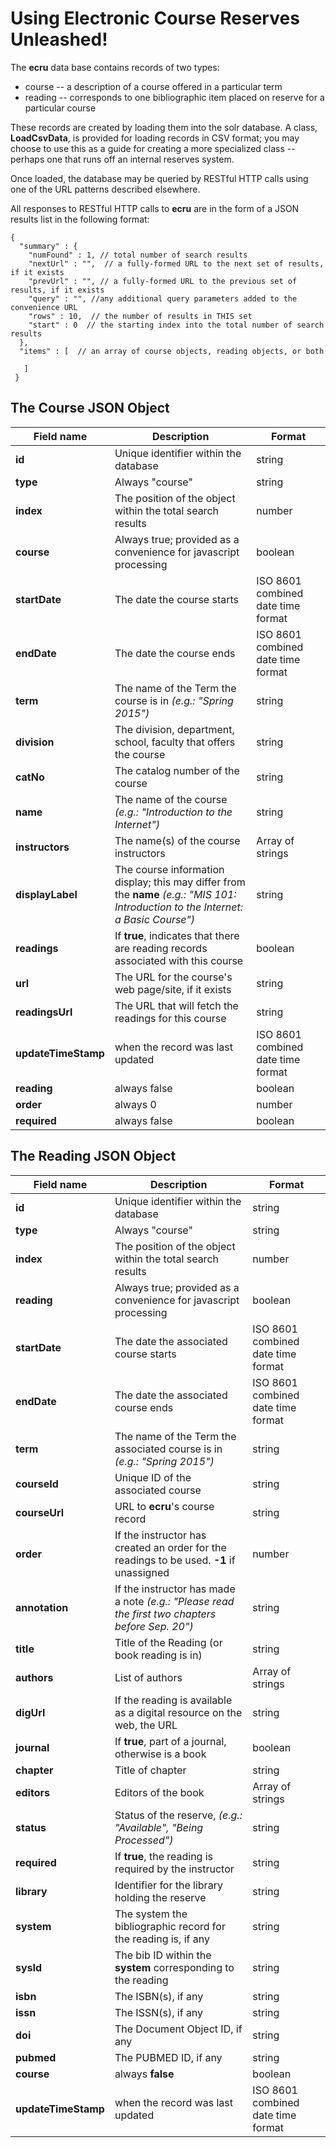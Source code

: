 # Using Electronic Course Reserves Unleashed!

The **ecru** data base contains records of two types:

*  course -- a description of a course offered in a particular term
*  reading -- corresponds to one bibliographic item placed on reserve for a particular course

These records are created by loading them into the solr database. A class, **LoadCsvData**, is provided for loading records in CSV format; 
you may choose to use this as a guide for creating a more specialized class -- perhaps one that runs off an internal reserves system.

Once loaded, the database may be queried by RESTful HTTP calls using one of the URL patterns described elsewhere.

 

All responses to RESTful HTTP calls to **ecru** are in the form of a JSON results list in the following format:

```
{
  "summary" : {
    "numFound" : 1, // total number of search results
    "nextUrl" : "",  // a fully-formed URL to the next set of results, if it exists
    "prevUrl" : "", // a fully-formed URL to the previous set of results, if it exists
    "query" : "", //any additional query parameters added to the convenience URL
    "rows" : 10,  // the number of results in THIS set
    "start" : 0  // the starting index into the total number of search results
  },
  "items" : [  // an array of course objects, reading objects, or both
  
   ]
 }
```


## The Course JSON Object

| Field name | Description | Format |
| ---------- | ----------- | ----------- |
| **id** | Unique identifier within the database| string|
| **type** | Always "course" | string|
| **index**| The position of the object within the total search results| number|
|**course** | Always true; provided as a convenience for javascript processing| boolean|
| **startDate** | The date the course starts | ISO 8601 combined date time format|
| **endDate** | The date the course ends | ISO 8601 combined date time format|
| **term** | The name of the Term the course is in *(e.g.: "Spring 2015")* | string |
|**division** | The division, department, school, faculty that offers the course | string |
|**catNo** | The catalog number of the course | string|
|**name** | The name of the course *(e.g.: "Introduction to the Internet")* | string
| **instructors** | The name(s) of the course instructors| Array of strings|
| **displayLabel** |The course information display; this may differ from the **name** *(e.g.: "MIS 101: Introduction to the Internet: a Basic Course")* | string |
| **readings**| If **true**, indicates that there are reading records associated with this course | boolean |
|**url**| The URL for the course's web page/site, if it exists| string |
|**readingsUrl**|The URL that will fetch the readings for this course|string|
| **updateTimeStamp**| when the record was last updated |ISO 8601 combined date time format|
|**reading**| always false |boolean|
|**order** | always 0 |number|
|**required**| always false|boolean|





## The Reading JSON Object
| Field name | Description | Format |
| ---------- | ----------- | ----------- |
| **id** | Unique identifier within the database| string|
| **type** | Always "course" | string|
| **index**| The position of the object within the total search results| number|
|**reading** | Always true; provided as a convenience for javascript processing| boolean|
| **startDate** | The date the associated course starts | ISO 8601 combined date time format|
| **endDate** | The date the associated course ends | ISO 8601 combined date time format|
| **term** | The name of the Term the associated course is in *(e.g.: "Spring 2015")* | string |
|**courseId**| Unique ID of the associated course | string|
|**courseUrl**| URL to **ecru**'s course record |string|
|**order**|If the instructor has created an order for the readings to be used. **-1** if unassigned|number|
|**annotation**|If the instructor has made a note *(e.g.: "Please read the first two chapters before Sep. 20")* |string|
| **title** | Title of the Reading (or book reading is in) | string|
| **authors** | List of authors | Array of strings|
|**digUrl**| If the reading is available as a digital resource on the web, the URL|string|
|**journal** | If **true**, part of a journal, otherwise is a book | boolean|
|**chapter** | Title of chapter | string|
| **editors** | Editors of the book | Array of strings|
| **status** | Status of the reserve, *(e.g.: "Available", "Being Processed")* | string|
| **required**| If **true**, the reading is required by the instructor| string|
| **library**| Identifier for the library holding the reserve | string |
|**system**| The system the bibliographic record for the reading is, if any|string|
|**sysId**| The bib ID within the **system** corresponding to the reading|string|
|**isbn**| The ISBN(s), if any|string|
|**issn**| The ISSN(s), if any |string|
|**doi**| The Document Object ID, if any|string|
|**pubmed**| The PUBMED ID, if any |string|
|**course**| always **false**|boolean|
| **updateTimeStamp**| when the record was last updated |ISO 8601 combined date time format|




